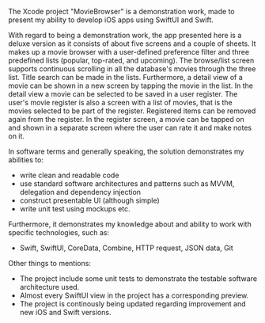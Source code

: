 The Xcode project "MovieBrowser" is a demonstration work, made to present my ability to develop iOS apps using SwiftUI and Swift. 

With regard to being a demonstration work, the app presented here is a deluxe version as it consists of about five screens and a 
couple of sheets. It makes up a movie browser with a user-defined preference filter and three predefined lists (popular, top-rated, 
and upcoming). The browse/list screen supports continuous scrolling in all the database's movies through the three list. Title search
can be made in the lists. Furthermore, a detail view of a movie can be shown in a new screen by tapping the movie in the list. In the 
detail view a movie can be selected to be saved in a user register. The user's movie register is also a screen with a list of movies, that
is the movies selected to be part of the register. Registered items can be removed again from the register.  In the register screen, a 
movie can be tapped on and shown in a separate screen where the user can rate it and make notes on it.

In software terms and generally speaking, the solution demonstrates my abilities to:

- write clean and readable code
- use standard software architectures and patterns such as MVVM, delegation and dependency injection
- construct presentable UI (although simple)
- write unit test using mockups etc.

Furthermore, it demonstrates my knowledge about and ability to work with specific technologies, such as:

- Swift, SwiftUI, CoreData, Combine, HTTP request, JSON data, Git

Other things to mentions:

- The project include some unit tests to demonstrate the testable software architecture used.
- Almost every SwiftUI view in the project has a corresponding preview.
- The project is continously being updated regarding improvement and new iOS and Swift versions.
